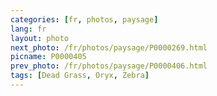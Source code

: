 ```yaml
---
categories: [fr, photos, paysage]
lang: fr
layout: photo
next_photo: /fr/photos/paysage/P0000269.html
picname: P0000405
prev_photo: /fr/photos/paysage/P0000406.html
tags: [Dead Grass, Oryx, Zebra]
---
```

